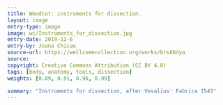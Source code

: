 ```yaml
---
title: Woodcut: instruments for dissection. 
layout: image
entry-type: image
image: wc/Instruments_for_dissection.jpg
entry-date: 2019-12-6
entry-by: Joana Chicau
source-url: https://wellcomecollection.org/works/brs86dya
source:
copyright: Creative Commons Attribution (CC BY 4.0) 
tags: [body, anatomy, tools, dissection]
weights: [0.89, 0.91, 0.96, 0.99]

summary: "Instruments for dissection, after Vesalius' Fabrica 1543"
---
```


